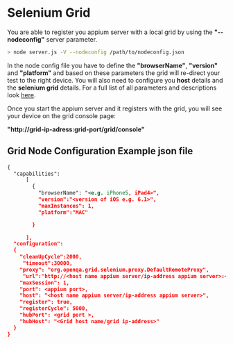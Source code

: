 Selenium Grid
======================

You are able to register you appium server with a local grid by using the <b>"--nodeconfig"</b> server parameter.

```bash
> node server.js -V --nodeconfig /path/to/nodeconfig.json
```

In the node config file you have to define the <b>"browserName"</b>, <b>"version"</b> and <b>"platform"</b> and based on these parameters the grid will re-direct your test to the right device. You will also need to configure you <b>host</b> details and the <b>selenium grid</b> details. For a full list of all parameters and descriptions look <a href="http://code.google.com/p/selenium/source/browse/java/server/src/org/openqa/grid/common/defaults/GridParameters.properties">here</a>.

Once you start the appium server and it registers with the grid, you will see your device on the grid console page:

<b>"http://grid-ip-adress:grid-port/grid/console"</b>

## Grid Node Configuration Example json file

```xml
{
  "capabilities":
      [
        {
          "browserName": "<e.g. iPhone5, iPad4>",
          "version":"<version of iOS e.g. 6.1>",
          "maxInstances": 1,
          "platform":"MAC"

        }

      ],
  "configuration":
  {
  	"cleanUpCycle":2000,
  	 "timeout":30000,
    "proxy": "org.openqa.grid.selenium.proxy.DefaultRemoteProxy",
     "url":"http://<host name appium server/ip-address appium server>:<appium port>/wd/hub",
    "maxSession": 1,
    "port": <appium port>,
    "host": "<host name appium server/ip-address appium server>",
    "register": true,
    "registerCycle": 5000,
    "hubPort": <grid port >,
    "hubHost": "<Grid host name/grid ip-address>"
  }
}
```
